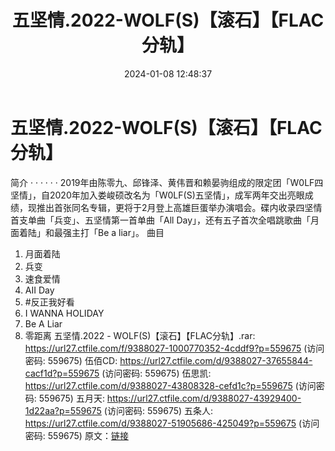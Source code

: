 ﻿---
title: 五坚情.2022-WOLF(S)【滚石】【FLAC分轨】
date: 2024-01-08 12:48:37
categories: APE、FLAC、MP3
tags: 华语中文
---
# 五坚情.2022-WOLF(S)【滚石】【FLAC分轨】

简介 · · · · · ·
2019年由陈零九、邱锋泽、黄伟晋和赖晏驹组成的限定团「W0LF四坚情」，自2020年加入娄峻硕改名为「W0LF(S)五坚情」，成军两年交出亮眼成绩，现推出首张同名专辑，更将于2月登上高雄巨蛋举办演唱会。碟内收录四坚情首支单曲「兵变」、五坚情第一首单曲「All
Day」，还有五子首次全唱跳歌曲「月面着陆」和最强主打「Be a liar」。
曲目
01. 月面着陆
02. 兵变
03. 速食爱情
04. AII Day
05. #反正我好看
06. I WANNA HOLIDAY
07. Be A Liar
08. 零距离
五坚情.2022 - WOLF(S)【滚石】【FLAC分轨】.rar: https://url27.ctfile.com/f/9388027-1000770352-4cddf9?p=559675
(访问密码: 559675)
伍佰CD: https://url27.ctfile.com/d/9388027-37655844-cacf1d?p=559675
(访问密码: 559675)
伍思凯: https://url27.ctfile.com/d/9388027-43808328-cefd1c?p=559675
(访问密码: 559675)
五月天: https://url27.ctfile.com/d/9388027-43929400-1d22aa?p=559675
(访问密码: 559675)
五条人: https://url27.ctfile.com/d/9388027-51905686-425049?p=559675
(访问密码: 559675)
原文：[链接](https://blog.sina.com.cn/s/blog_1647c7e760103144v.html)